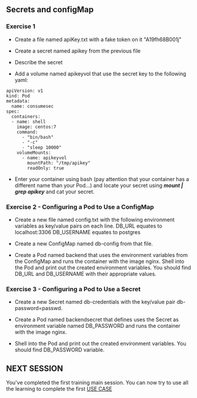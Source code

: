## Secrets and configMap

### Exercise 1
- Create a file named apiKey.txt with a fake token on it "A19fh68B001j"

- Create a secret named apikey from the previous file

- Describe the secret

- Add a volume named apikeyvol that use the secret key to the following yaml:

```
apiVersion: v1
kind: Pod
metadata:
  name: consumesec
spec:
  containers:
  - name: shell
    image: centos:7
    command:
      - "bin/bash"
      - "-c"
      - "sleep 10000"
    volumeMounts:
      - name: apikeyvol
        mountPath: "/tmp/apikey"
        readOnly: true
```

- Enter your container using bash (pay attention that your container has a different name than your Pod...) and locate your secret using ***mount | grep apikey*** and cat your secret.

### Exercise 2 - Configuring a Pod to Use a ConfigMap

- Create a new file named config.txt with the following environment variables as key/value pairs on each line.
DB_URL equates to localhost:3306
DB_USERNAME equates to postgres

- Create a new ConfigMap named db-config from that file.

- Create a Pod named backend that uses the environment variables from the ConfigMap and runs the container with the image nginx.
Shell into the Pod and print out the created environment variables. You should find DB_URL and DB_USERNAME with their appropriate values.

### Exercise 3 - Configuring a Pod to Use a Secret
- Create a new Secret named db-credentials with the key/value pair db-password=passwd.

- Create a Pod named backendsecret that defines uses the Secret as environment variable named DB_PASSWORD and runs the container with the image nginx.

- Shell into the Pod and print out the created environment variables. You should find DB_PASSWORD variable.


## NEXT SESSION

You've completed the first training main session. You can now try to use all the learning to complete the first [USE CASE](../USE_CASES/a-carrefour/README.md)
